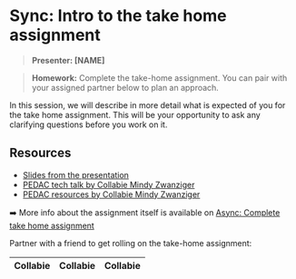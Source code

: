 # Sync: Intro to the take home assignment

> **Presenter: [NAME]**

> **Homework:** Complete the take-home assignment. You can pair with your assigned partner below to plan an approach.

In this session, we will describe in more detail what is expected of you for the take home assignment. This will be your opportunity to ask any clarifying questions before you work on it.

## Resources

- [Slides from the presentation](https://docs.google.com/presentation/d/1msMpJgBn6WAi3vT2Tcf_h5mkueTjXBgR0BLfWwvwfwY/edit?usp=sharing)
- [PEDAC tech talk by Collabie Mindy Zwanziger](https://youtu.be/1_dWepaAg50)
- [PEDAC resources by Collabie Mindy Zwanziger](https://github.com/mindyzwan/PEDAC-workshop)

➡️ More info about the assignment itself is available on [Async: Complete take home assignment](./complete-take-home-assignment.md)

Partner with a friend to get rolling on the take-home assignment: 

| Collabie | Collabie | Collabie |
| ---- | ---- | ---- |
